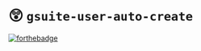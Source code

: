 # 😲 `gsuite-user-auto-create`

[![forthebadge](https://forthebadge.com/images/badges/made-with-typescript.svg)](https://forthebadge.com)
